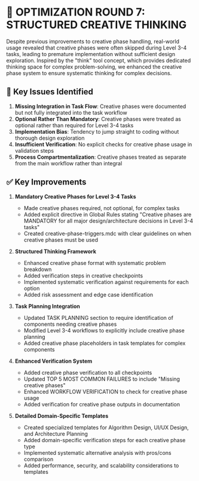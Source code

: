 # 🔄 OPTIMIZATION ROUND 7: STRUCTURED CREATIVE THINKING

Despite previous improvements to creative phase handling, real-world usage revealed that creative phases were often skipped during Level 3-4 tasks, leading to premature implementation without sufficient design exploration. Inspired by the "think" tool concept, which provides dedicated thinking space for complex problem-solving, we enhanced the creative phase system to ensure systematic thinking for complex decisions.

## 🚨 Key Issues Identified
1. **Missing Integration in Task Flow**: Creative phases were documented but not fully integrated into the task workflow
2. **Optional Rather Than Mandatory**: Creative phases were treated as optional rather than required for Level 3-4 tasks
3. **Implementation Bias**: Tendency to jump straight to coding without thorough design exploration
4. **Insufficient Verification**: No explicit checks for creative phase usage in validation steps
5. **Process Compartmentalization**: Creative phases treated as separate from the main workflow rather than integral

## ✅ Key Improvements
1. **Mandatory Creative Phases for Level 3-4 Tasks**
   - Made creative phases required, not optional, for complex tasks
   - Added explicit directive in Global Rules stating "Creative phases are MANDATORY for all major design/architecture decisions in Level 3-4 tasks"
   - Created creative-phase-triggers.mdc with clear guidelines on when creative phases must be used

2. **Structured Thinking Framework**
   - Enhanced creative phase format with systematic problem breakdown
   - Added verification steps in creative checkpoints
   - Implemented systematic verification against requirements for each option
   - Added risk assessment and edge case identification

3. **Task Planning Integration**
   - Updated TASK PLANNING section to require identification of components needing creative phases
   - Modified Level 3-4 workflows to explicitly include creative phase planning
   - Added creative phase placeholders in task templates for complex components

4. **Enhanced Verification System**
   - Added creative phase verification to all checkpoints
   - Updated TOP 5 MOST COMMON FAILURES to include "Missing creative phases"
   - Enhanced WORKFLOW VERIFICATION to check for creative phase usage
   - Added verification for creative phase outputs in documentation

5. **Detailed Domain-Specific Templates**
   - Created specialized templates for Algorithm Design, UI/UX Design, and Architecture Planning
   - Added domain-specific verification steps for each creative phase type
   - Implemented systematic alternative analysis with pros/cons comparison
   - Added performance, security, and scalability considerations to templates 